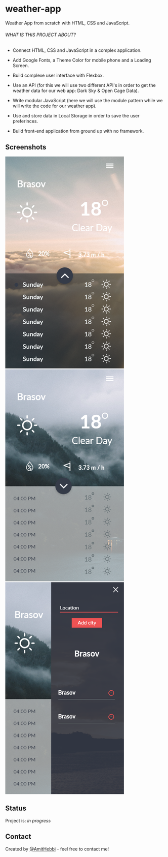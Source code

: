 # weather-app
Weather App from scratch with HTML, CSS and JavaScript.


###### WHAT IS THIS PROJECT ABOUT?

- Connect HTML, CSS and JavaScript in a complex application.

- Add Google Fonts, a Theme Color for mobile phone and a Loading Screen.

- Build complexe user interface with Flexbox.

- Use an API (for this we will use two different API's in order to get the weather data for our web app: Dark Sky & Open Cage Data).

- Write modular JavaScript (here we will use the module pattern while we will write the code for our weather app).

- Use and store data in Local Storage in order to save the user preferinces.

- Build front-end application from ground up with no framework.

## Screenshots
![daily-view](./design/daily-view.png "Daily View")
![hourly-view](./design/hourly-view.png "Hourly View")
![menu-view](./design/menu-view.png "Menu View")

## Status
Project is: _in progress_


## Contact
Created by [@AmitHebbi](https://github.com/AmitHebbi) - feel free to contact me!
